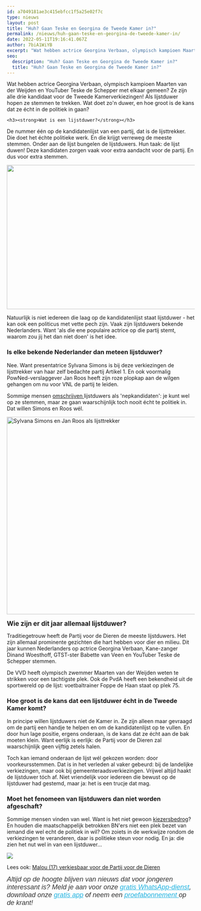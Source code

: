 ```yaml
---
id: a7049181ae3c415ebfcc1f5a25e02f7c
type: nieuws
layout: post
title: "Huh? Gaan Teske en Georgina de Tweede Kamer in?"
permalink: /nieuws/huh-gaan-teske-en-georgina-de-tweede-kamer-in/
date: 2022-05-11T19:16:41.067Z
author: 7biA1WiYB
excerpt: "Wat hebben actrice Georgina Verbaan, olympisch kampioen Maarten van der Weijden en YouTuber Teske de Schepper met elkaar gemeen? Ze zijn alle drie kandidaat voor de Tweede Kamerverkiezingen! Als lijstduwer hopen ze stemmen te trekken. Wat doet zo'n duwer, en hoe groot is de kans dat ze écht in de politiek in gaan?  "
seo:
  description: "Huh? Gaan Teske en Georgina de Tweede Kamer in?"
  title: "Huh? Gaan Teske en Georgina de Tweede Kamer in?"
---
```

Wat hebben actrice Georgina Verbaan, olympisch kampioen Maarten van der Weijden en YouTuber Teske de Schepper met elkaar gemeen? Ze zijn alle drie kandidaat voor de Tweede Kamerverkiezingen! Als lijstduwer hopen ze stemmen te trekken. Wat doet zo'n duwer, en hoe groot is de kans dat ze écht in de politiek in gaan?  

    <h3><strong>Wat is een lijstduwer?</strong></h3>
<p>De nummer één op de kandidatenlijst van een partij, dat is de lijsttrekker. Die doet het échte politieke werk. En die krijgt verreweg de meeste stemmen. Onder aan de lijst bungelen de lijstduwers. Hun taak: de lijst duwen! Deze kandidaten zorgen vaak voor extra aandacht voor de partij. En dus voor extra stemmen.</p>
<p><div class="media media-element-container media-default"><div id="file-415821" class="file file-image file-image-png">

        
  
  <div class="content">
    <img title="Beeld: 7Days" height="387" width="1089" class="media-element file-default" data-delta="1" src="https://7dagen.netlify.app/sites/default/files/lijsttrekker%20en%20duwer.png" alt="">  </div>

  
</div>
</div>
<p>Natuurlijk is niet iedereen die laag op de kandidatenlijst staat lijstduwer - het kan ook een politicus met vette pech zijn. Vaak zijn lijstduwers bekende Nederlanders. Want 'als die ene populaire actrice op die partij stemt, waarom zou jij het dan niet doen' is het idee.</p>
<h3>Is elke bekende Nederlander dan meteen lijstduwer?</h3>
<p>Nee. Want presentatrice Sylvana Simons is bij deze verkiezingen de lijsttrekker van haar zelf bedachte partij Artikel 1. En ook voormalig PowNed-verslaggever Jan Roos heeft zijn roze plopkap aan de wilgen gehangen om nu voor VNL de partij te leiden.</p>
<p>Sommige mensen <a href="http://www.nrc.nl/handelsblad/2006/01/28/lijstduwer-is-een-chic-woord-voor-nepkandidaat-11075696" target="_blank">omschrijven </a>lijstduwers als 'nepkandidaten': je kunt wel op ze stemmen, maar ze gaan waarschijnlijk toch nooit écht te politiek in. Dat willen Simons en Roos wél.</p>
<p><div class="media media-element-container media-default"><div id="file-415822" class="file file-image file-image-png">

        
  
  <div class="content">
    <img alt="Sylvana Simons en Jan Roos als lijsttrekker" title="Beeld: ANP" height="530" width="1536" class="media-element file-default" data-delta="1" src="https://7dagen.netlify.app/sites/default/files/sylvana%20en%20jan.png">  </div>

  
</div>
</div>
<p><strong style="font-size: 1.231em;">Wie zijn er dit jaar allemaal lijstduwer?</strong></p>
<p>Traditiegetrouw heeft de Partij voor de Dieren de meeste lijstduwers. Het zijn allemaal prominente gezichten die hart hebben voor dier en milieu. Dit jaar kunnen Nederlanders op actrice Georgina Verbaan, Kane-zanger Dinand Woesthoff, GTST-ster Babette van Veen en YouTuber Teske de Schepper stemmen.</p>
<p>De VVD heeft olympisch zwemmer Maarten van der Weijden weten te strikken voor een tachtigste plek. Ook de PvdA heeft een bekendheid uit de sportwereld op de lijst: voetbaltrainer Foppe de Haan staat op plek 75.</p>
<h3><strong>Hoe groot is de kans dat een lijstduwer écht in de Tweede Kamer komt?</strong></h3>
<p>In principe willen lijstduwers niet de Kamer in. Ze zijn alleen maar gevraagd om de partij een handje te helpen en om de kandidatenlijst op te vullen. En door hun lage positie, ergens onderaan, is de kans dat ze écht aan de bak moeten klein. Want eerlijk is eerlijk: de Partij voor de Dieren zal waarschijnlijk geen vijftig zetels halen.</p>
<p>Toch kan iemand onderaan de lijst wél gekozen worden: door voorkeursstemmen. Dat is in het verleden al vaker gebeurd: bij de landelijke verkiezingen, maar ook bij gemeenteraadsverkiezingen. Vrijwel altijd haakt de lijstduwer tóch af. Niet vriendelijk voor iedereen die bewust op de lijstduwer had gestemd, maar ja: het is een trucje dat mag.</p>
<h3>Moet het fenomeen van lijstduwers dan niet worden afgeschaft?</h3>
<p>Sommige mensen vinden van wel. Want is het niet gewoon <a href="https://www.trouw.nl/home/lijstduwer-houdt-kiezer-simpelweg-voor-de-gek~a7159e79/" target="_blank">kiezersbedrog</a>? En houden die maatschappelijk betrokken BN'ers niet een plek bezet van iemand die wel echt de politiek in wil? Om zoiets in de werkwijze rondom de verkiezingen te veranderen, daar is politieke steun voor nodig. En ja: die zien het nut wel in van een lijstduwer...</p>
<div class="kader">
<p><img class="kaderafbeelding" src="https://7dagen.netlify.app/sites/default/files/ff.png"></p>
<p>Lees ook: <a href="https://7dagen.netlify.app/nieuws/malou-17-verkiesbaar-bij-de-partij-voor-de-dieren">Malou (17) verkiesbaar voor de Partij voor de Dieren</a></p>
</div>
<p><em style="box-sizing: inherit; color: rgb(51, 51, 51); font-family: &quot;PT Sans&quot;, sans-serif; font-size: 18px;">Altijd op de hoogte blijven van nieuws dat voor jongeren interessant is? Meld je aan voor onze </em><a href="https://7dagen.netlify.app/whatsapp" style="box-sizing: inherit; color: rgb(34, 179, 224); transition: color 0.3s ease; font-family: &quot;PT Sans&quot;, sans-serif; font-size: 18px;"><em style="box-sizing: inherit;">gratis WhatsApp-dienst</em></a><em style="box-sizing: inherit; color: rgb(51, 51, 51); font-family: &quot;PT Sans&quot;, sans-serif; font-size: 18px;">, download onze </em><a href="https://7dagen.netlify.app/app" style="box-sizing: inherit; color: rgb(34, 179, 224); transition: color 0.3s ease; font-family: &quot;PT Sans&quot;, sans-serif; font-size: 18px;"><em style="box-sizing: inherit;">gratis app</em></a><em style="box-sizing: inherit; color: rgb(51, 51, 51); font-family: &quot;PT Sans&quot;, sans-serif; font-size: 18px;"> of neem een </em><a href="https://abonneren.sevendays.nl/abonneren/abonnementen/ae/artikel" style="box-sizing: inherit; color: rgb(34, 179, 224); transition: color 0.3s ease; font-family: &quot;PT Sans&quot;, sans-serif; font-size: 18px;"><em style="box-sizing: inherit;">proefabonnement </em></a><em style="box-sizing: inherit; color: rgb(51, 51, 51); font-family: &quot;PT Sans&quot;, sans-serif; font-size: 18px;">op de krant!</em></p>
  
